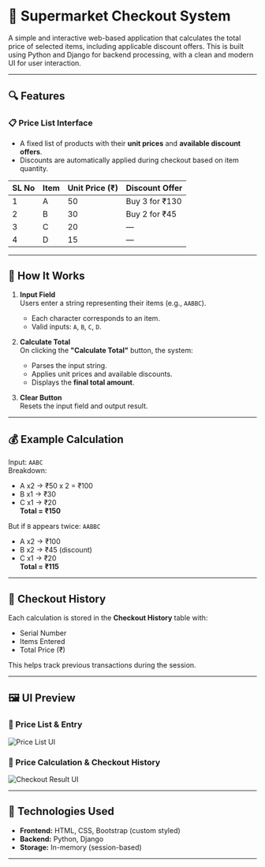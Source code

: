 # 🛒 Supermarket Checkout System

A simple and interactive web-based application that calculates the total price of selected items, including applicable discount offers. This is built using Python and Django for backend processing, with a clean and modern UI for user interaction.

---

## 🔍 Features

### 📋 Price List Interface

- A fixed list of products with their **unit prices** and **available discount offers**.
- Discounts are automatically applied during checkout based on item quantity.

| SL No | Item | Unit Price (₹) | Discount Offer      |
|-------|------|----------------|----------------------|
| 1     | A    | 50             | Buy 3 for ₹130       |
| 2     | B    | 30             | Buy 2 for ₹45        |
| 3     | C    | 20             | —                    |
| 4     | D    | 15             | —                    |

---

## 🧾 How It Works

1. **Input Field**  
   Users enter a string representing their items (e.g., `AABBC`).  
   - Each character corresponds to an item.
   - Valid inputs: `A`, `B`, `C`, `D`.

2. **Calculate Total**  
   On clicking the **"Calculate Total"** button, the system:
   - Parses the input string.
   - Applies unit prices and available discounts.
   - Displays the **final total amount**.

3. **Clear Button**  
   Resets the input field and output result.

---

## 💰 Example Calculation

Input: `AABC`  
Breakdown:
- A x2 → ₹50 x 2 = ₹100  
- B x1 → ₹30  
- C x1 → ₹20  
**Total = ₹150**

But if `B` appears twice: `AABBC`  
- A x2 → ₹100  
- B x2 → ₹45 (discount)  
- C x1 → ₹20  
**Total = ₹115**

---

## 📜 Checkout History

Each calculation is stored in the **Checkout History** table with:
- Serial Number
- Items Entered
- Total Price (₹)

This helps track previous transactions during the session.

---

## 🖼️ UI Preview

### 🔹 Price List & Entry
![Price List UI](./path/to/your/image1.png)

### 🔹 Price Calculation & Checkout History
![Checkout Result UI](./path/to/your/image2.png)

---

## 🚀 Technologies Used

- **Frontend:** HTML, CSS, Bootstrap (custom styled)
- **Backend:** Python, Django
- **Storage:** In-memory (session-based)

---


